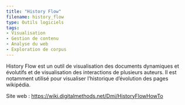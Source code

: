 ```yaml
---
title: "History Flow"
filename: history_flow
type: Outils logiciels
tags:
- Visualisation
- Gestion de contenu
- Analyse du web
- Exploration de corpus
---
```


History Flow est un outil de visualisation des documents dynamiques et évolutifs et de visualisation des interactions de plusieurs auteurs. Il est notamment utilisé pour visualiser l’historique d’évolution des pages wikipédia.

Site web : <https://wiki.digitalmethods.net/Dmi/HistoryFlowHowTo>


